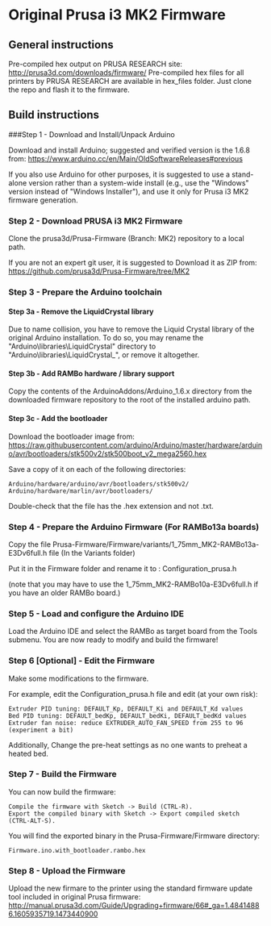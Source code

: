 # Original Prusa i3 MK2 Firmware

## General instructions

Pre-compiled hex output on PRUSA RESEARCH site: http://prusa3d.com/downloads/firmware/
Pre-compiled hex files for all printers by PRUSA RESEARCH are available in hex_files folder.
Just clone the repo and flash it to the firmware.


## Build instructions

###Step 1 - Download and Install/Unpack Arduino

Download and install Arduino; suggested and verified version is the 1.6.8 from:
https://www.arduino.cc/en/Main/OldSoftwareReleases#previous

If you also use Arduino for other purposes, it is suggested to use a stand-alone version rather than a system-wide install (e.g., use the "Windows" version instead of "Windows Installer"), and use it only for Prusa i3 MK2 firmware generation.

### Step 2 - Download PRUSA i3 MK2 Firmware

Clone the prusa3d/Prusa-Firmware (Branch: MK2) repository to a local path.

If you are not an expert git user, it is suggested to Download it as ZIP from:
https://github.com/prusa3d/Prusa-Firmware/tree/MK2

### Step 3 - Prepare the Arduino toolchain

#### Step 3a - Remove the LiquidCrystal library

Due to name collision, you have to remove the Liquid Crystal library of the original Arduino installation. To do so, you may rename the "Arduino\libraries\LiquidCrystal" directory to "Arduino\libraries\LiquidCrystal_", or remove it altogether.

#### Step 3b - Add RAMBo hardware / library support

Copy the contents of the ArduinoAddons/Arduino_1.6.x directory from the downloaded firmware repository to the root of the installed arduino path.

#### Step 3c - Add the bootloader

Download the bootloader image from:
https://raw.githubusercontent.com/arduino/Arduino/master/hardware/arduino/avr/bootloaders/stk500v2/stk500boot_v2_mega2560.hex

Save a copy of it on each of the following directories:

    Arduino/hardware/arduino/avr/bootloaders/stk500v2/
    Arduino/hardware/marlin/avr/bootloaders/

Double-check that the file has the .hex extension and not .txt.

### Step 4 - Prepare the Arduino Firmware (For RAMBo13a boards)

Copy the file Prusa-Firmware/Firmware/variants/1_75mm_MK2-RAMBo13a-E3Dv6full.h file (In the Variants folder)

Put it in the Firmware folder and rename it to : Configuration_prusa.h

(note that you may have to use the 1_75mm_MK2-RAMBo10a-E3Dv6full.h if you have an older RAMBo board.)

### Step 5 - Load and configure the Arduino IDE

Load the Arduino IDE and select the RAMBo as target board from the Tools submenu. You are now ready to modify and build the firmware!

### Step 6 [Optional] - Edit the Firmware

Make some modifications to the firmware.

For example, edit the Configuration_prusa.h file and edit (at your own risk):

    Extruder PID tuning: DEFAULT_Kp, DEFAULT_Ki and DEFAULT_Kd values
    Bed PID tuning: DEFAULT_bedKp, DEFAULT_bedKi, DEFAULT_bedKd values
    Extruder fan noise: reduce EXTRUDER_AUTO_FAN_SPEED from 255 to 96 (experiment a bit)

Additionally, Change the pre-heat settings as no one wants to preheat a heated bed.

### Step 7 - Build the Firmware

You can now build the firmware:

    Compile the firmware with Sketch -> Build (CTRL-R).
    Export the compiled binary with Sketch -> Export compiled sketch (CTRL-ALT-S).

You will find the exported binary in the Prusa-Firmware/Firmware directory:

    Firmware.ino.with_bootloader.rambo.hex
    
### Step 8 - Upload the Firmware

Upload the new firmare to the printer using the standard firmware update tool included in original Prusa firmware:
http://manual.prusa3d.com/Guide/Upgrading+firmware/66#_ga=1.48414886.1605935719.1473440900





